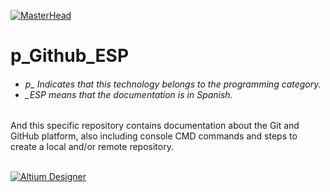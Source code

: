 [![MasterHead](http://dicer0.com/wp-content/uploads/2023/09/GitHub-di_cer0-Banner.png)](https://dicer0.com/#skills)
# p_Github_ESP
<h6 align="justify">
  <ul>
    <li>p_ Indicates that this technology belongs to the programming category.</li>
    <li>_ESP means that the documentation is in Spanish.</li>
  </ul>
</h6>
And this specific repository contains documentation about the Git and GitHub platform, also including console CMD commands and steps to create a local and/or remote repository.</h6>
&nbsp;
<br/>
&nbsp;

[![Altium Designer](http://dicer0.com/wp-content/uploads/2023/10/p_Github.png)](https://dicer0.com/#skills)
